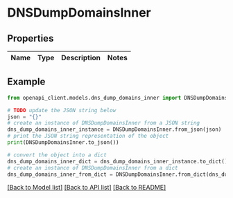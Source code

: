 # DNSDumpDomainsInner


## Properties

Name | Type | Description | Notes
------------ | ------------- | ------------- | -------------

## Example

```python
from openapi_client.models.dns_dump_domains_inner import DNSDumpDomainsInner

# TODO update the JSON string below
json = "{}"
# create an instance of DNSDumpDomainsInner from a JSON string
dns_dump_domains_inner_instance = DNSDumpDomainsInner.from_json(json)
# print the JSON string representation of the object
print(DNSDumpDomainsInner.to_json())

# convert the object into a dict
dns_dump_domains_inner_dict = dns_dump_domains_inner_instance.to_dict()
# create an instance of DNSDumpDomainsInner from a dict
dns_dump_domains_inner_from_dict = DNSDumpDomainsInner.from_dict(dns_dump_domains_inner_dict)
```
[[Back to Model list]](../README.md#documentation-for-models) [[Back to API list]](../README.md#documentation-for-api-endpoints) [[Back to README]](../README.md)


